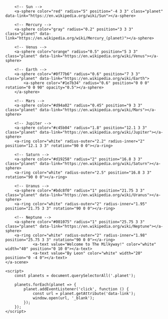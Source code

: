 <!DOCTYPE html>
<html>
<head>
    <script src="https://aframe.io/releases/1.6.0/aframe.min.js"></script>
</head>
<body>
    <a-scene background="color:#0a0a0a">
        <a-camera>
            <a-cursor color="yellow" fuse="false"></a-cursor>
        </a-camera>

        <!-- Sun -->
        <a-sphere color="red" radius="5" position="-4 3 3" class="planet" data-link="https://en.wikipedia.org/wiki/Sun"></a-sphere>
        
        <!-- Mercury -->
        <a-sphere color="gray" radius="0.2" position="3 3 3" class="planet" data-link="https://en.wikipedia.org/wiki/Mercury_(planet)"></a-sphere>
        
        <!-- Venus -->
        <a-sphere color="orange" radius="0.5" position="5 3 3" class="planet" data-link="https://en.wikipedia.org/wiki/Venus"></a-sphere>

        <!-- Earth -->
        <a-sphere color="#0f77b6" radius="0.6" position="7 3 3" class="planet" data-link="https://en.wikipedia.org/wiki/Earth">
            <a-sphere color="#1e7b34" radius="0.6" position="0 0 0" rotation="0 0 90" opacity="0.5"></a-sphere>
        </a-sphere>
        
        <!-- Mars -->
        <a-sphere color="#d94a02" radius="0.45" position="9 3 3" class="planet" data-link="https://en.wikipedia.org/wiki/Mars"></a-sphere>
        
        <!-- Jupiter -->
        <a-sphere color="#c45b04" radius="1.8" position="12.1 3 3" class="planet" data-link="https://en.wikipedia.org/wiki/Jupiter"></a-sphere>
        <a-ring color="white" radius-outer="2.2" radius-inner="2" position="12.1 3 3" rotation="90 0 0"></a-ring>
        
        <!-- Saturn -->
        <a-sphere color="#d19258" radius="2" position="16.8 3 3" class="planet" data-link="https://en.wikipedia.org/wiki/Saturn"></a-sphere>
        <a-ring color="white" radius-outer="2.5" position="16.8 3 3" rotation="90 0 0"></a-ring>

        <!-- Uranus -->
        <a-sphere color="#bdc8f0" radius="1" position="21.75 3 3" class="planet" data-link="https://en.wikipedia.org/wiki/Uranus"></a-sphere>
        <a-ring color="white" radius-outer="2" radius-inner="1.95" position="21.75 3 3" rotation="90 0 0"></a-ring>
             
        <!-- Neptune -->
        <a-sphere color="#001075" radius="1" position="25.75 3 3" class="planet" data-link="https://en.wikipedia.org/wiki/Neptune"></a-sphere>
        <a-ring color="white" radius-outer="2" radius-inner="1.98" position="25.75 3 3" rotation="90 0 0"></a-ring>
                <a-text value="Welcome to The Milkyway!" color="white" width="40" position="0 10 0"></a-text>
                <a-text value="By Leon" color="white" width="20" position="0 -4 0"></a-text>
    </a-scene>

    <script>
        const planets = document.querySelectorAll('.planet');

        planets.forEach(planet => {
            planet.addEventListener('click', function () {
                const url = planet.getAttribute('data-link');
                window.open(url, '_blank');
            });
        });
    </script>
</body>
</html>




